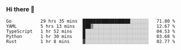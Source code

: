 ### Hi there 👋

<!--
**yeya24/yeya24** is a ✨ _special_ ✨ repository because its `README.md` (this file) appears on your GitHub profile.

Here are some ideas to get you started:

- 🔭 I’m currently working on ...
- 🌱 I’m currently learning ...
- 👯 I’m looking to collaborate on ...
- 🤔 I’m looking for help with ...
- 💬 Ask me about ...
- 📫 How to reach me: ...
- 😄 Pronouns: ...
- ⚡ Fun fact: ...
-->

<!--START_SECTION:waka-->
```text
Go           29 hrs 35 mins  ██████████████████░░░░░░░   71.80 % 
YAML         5 hrs 13 mins   ███▒░░░░░░░░░░░░░░░░░░░░░   12.67 % 
TypeScript   1 hr 52 mins    █░░░░░░░░░░░░░░░░░░░░░░░░   04.53 % 
Python       1 hr 30 mins    █░░░░░░░░░░░░░░░░░░░░░░░░   03.68 % 
Rust         1 hr 8 mins     ▓░░░░░░░░░░░░░░░░░░░░░░░░   02.77 % 
```
<!--END_SECTION:waka-->
